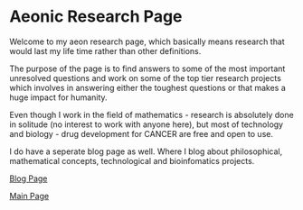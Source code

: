 
# Aeonic Research Page

Welcome to my aeon research page, which basically means research that would last my life time rather than other definitions. 

The purpose of the page is to find answers to some of the most important unresolved questions and work on  some of the top tier research projects which involves in answering either the toughest questions or that makes a huge impact for humanity. 

Even though I work in the field of mathematics - research is absolutely done in solitude (no interest to work with anyone here), but most of technology and biology - drug development for CANCER are free and open  to use. 

I do have a seperate blog page as well. Where I blog about philosophical, mathematical concepts, technological and bioinfomatics projects.   



[Blog Page](https://mohanataraj.github.io/blog)

[Main Page](https://mohanataraj.github.io/)
